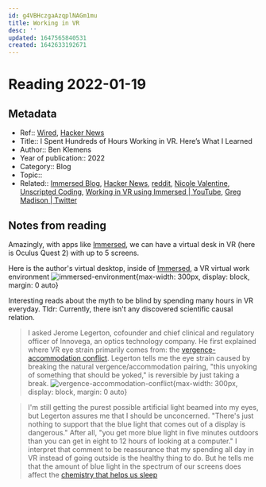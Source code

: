 ```yaml
---
id: g4VBHczgaAzqplNAGm1mu
title: Working in VR
desc: ''
updated: 1647565840531
created: 1642633192671
---
```

# Reading 2022-01-19

## Metadata

- Ref:: [Wired](https://www.wired.com/story/hours-working-vr-tips/), [Hacker News](https://news.ycombinator.com/item?id=29978036)
- Title:: I Spent Hundreds of Hours Working in VR. Here’s What I Learned
- Author:: Ben Klemens
- Year of publication:: 2022
- Category:: Blog
- Topic:: 
- Related:: [Immersed Blog](https://blog.immersed.team/working-from-orbit-39bf95a6d385), [Hacker News](https://news.ycombinator.com/item?id=28678041), [reddit](https://www.reddit.com/r/Vive/comments/r1kfd7/does_anyone_else_work_in_vr_like_me/), [Nicole Valentine](https://medium.com/@nicoleva/writing-on-the-holodeck-1477677c4191), [Unscripted Coding](https://youtu.be/K2lUYm3TT-A), [Working in VR using Immersed | YouTube](https://youtu.be/4RPjdO68rcs), [Greg Madison | Twitter](https://twitter.com/gregmadison/status/1504109561581432842?s=21)

## Notes from reading

Amazingly, with apps like [Immersed](https://immersed.com/), we can have a virtual desk in VR (here is Oculus Quest 2) with up to 5 screens.

Here is the author's virtual desktop, inside of [Immersed](https://immersed.com/), a VR virtual work environment
![immersed-environment](https://miro.medium.com/max/1400/1*ASsF9GzDtvbYDMsYizV3qQ.jpeg){max-width: 300px, display: block, margin: 0 auto}

Interesting reads about the myth to be blind by spending many hours in VR everyday. Tldr: Currently, there isn't any discovered scientific causal relation. 

> I asked Jerome Legerton, cofounder and chief clinical and regulatory officer of Innovega, an optics technology company. He first explained where VR eye strain primarily comes from: the [vergence-accommodation conflict](https://medium.com/vrinflux-dot-com/vergence-accommodation-conflict-is-a-bitch-here-s-how-to-design-around-it-87dab1a7d9ba). Legerton tells me the eye strain caused by breaking the natural vergence/accommodation pairing, "this unyoking of something that should be yoked," is reversible by just taking a break.
![vergence-accommodation-conflict](https://miro.medium.com/max/875/1*BRB4QLpT7bxA5QZN3d2xrA.jpeg){max-width: 300px, display: block, margin: 0 auto}

> I'm still getting the purest possible artificial light beamed into my eyes, but Legerton assures me that I should be unconcerned. "There's just nothing to support that the blue light that comes out of a display is dangerous." After all, "you get more blue light in five minutes outdoors than you can get in eight to 12 hours of looking at a computer." I interpret that comment to be reassurance that my spending all day in VR instead of going outside is the healthy thing to do. But he tells me that the amount of blue light in the spectrum of our screens does affect the [chemistry that helps us sleep](https://www.wired.com/2015/03/artificial-light-may-be-unhealthy/)